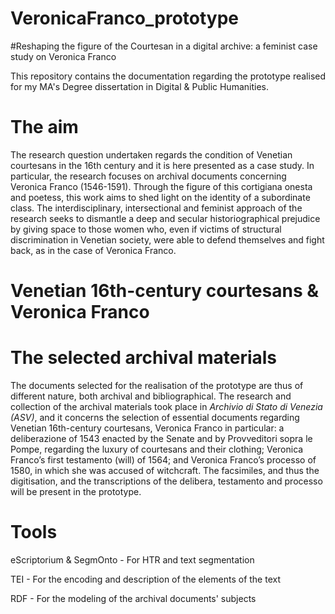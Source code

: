 # VeronicaFranco_prototype

#Reshaping the figure of the Courtesan in a digital archive: a feminist case study on Veronica Franco

This repository contains the documentation regarding the prototype realised for my MA's Degree dissertation in Digital &amp; Public Humanities. 

# The aim

The research question undertaken regards the condition of Venetian courtesans in the 16th century and it is here presented as a case study. In
particular, the research focuses on archival documents concerning Veronica Franco (1546-1591). Through the figure of this cortigiana onesta and poetess, this work aims to shed
light on the identity of a subordinate class. The interdisciplinary, intersectional and feminist approach of the research seeks to dismantle a deep and secular historiographical prejudice by giving space to those women who, even if victims of structural discrimination in Venetian society, were able to defend themselves and fight back, as in the case of Veronica Franco. 


# Venetian 16th-century courtesans & Veronica Franco




# The selected archival materials


The documents selected for the realisation of the prototype are thus of different nature, both archival and bibliographical. The research and collection of the archival materials took place in <i>Archivio di Stato di Venezia (ASV)</i>, and it concerns the selection of essential documents regarding Venetian 16th-century courtesans, Veronica Franco in particular: a deliberazione of 1543 enacted by the Senate and by Provveditori sopra le Pompe, regarding the luxury of courtesans and their clothing; Veronica Franco’s first testamento (will) of 1564; and Veronica Franco’s processo of 1580, in which she was accused of witchcraft. The facsimiles, and thus the digitisation, and the transcriptions of the delibera, testamento and processo will be present in the prototype.

# Tools

eScriptorium & SegmOnto - For HTR and text segmentation

TEI - For the encoding and description of the elements of the text

RDF - For the modeling of the archival documents' subjects


